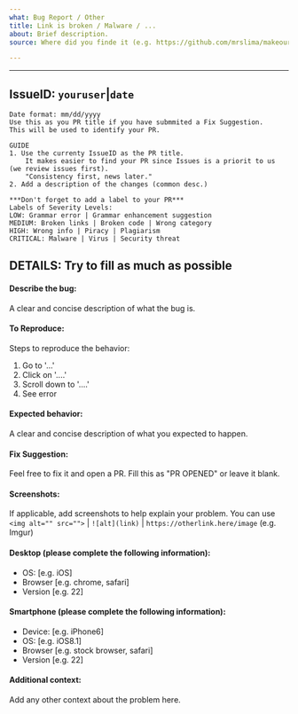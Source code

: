 ```yaml
---
what: Bug Report / Other
title: Link is broken / Malware / ...
about: Brief description.
source: Where did you finde it (e.g. https://github.com/mrslima/makeourliveseasieragain)

---
```


---

## IssueID: `youruser`|`date`
```
Date format: mm/dd/yyyy
Use this as you PR title if you have submmited a Fix Suggestion.
This will be used to identify your PR.

GUIDE
1. Use the currenty IssueID as the PR title.
    It makes easier to find your PR since Issues is a priorit to us (we review issues first).
    "Consistency first, news later."
2. Add a description of the changes (common desc.)

***Don't forget to add a label to your PR***
Labels of Severity Levels:
LOW: Grammar error | Grammar enhancement suggestion
MEDIUM: Broken links | Broken code | Wrong category
HIGH: Wrong info | Piracy | Plagiarism
CRITICAL: Malware | Virus | Security threat
```


## DETAILS: Try to fill as much as possible


#### Describe the bug:
A clear and concise description of what the bug is.

#### To Reproduce:
Steps to reproduce the behavior:
1. Go to '...'
2. Click on '....'
3. Scroll down to '....'
4. See error

#### Expected behavior:
A clear and concise description of what you expected to happen.

#### Fix Suggestion:
Feel free to fix it and open a PR. Fill this as "PR OPENED" or leave it blank.

#### Screenshots:
If applicable, add screenshots to help explain your problem.
You can use `<img alt="" src="">` | `![alt](link)` | `https://otherlink.here/image` (e.g. Imgur)

#### Desktop (please complete the following information):
 - OS: [e.g. iOS]
 - Browser [e.g. chrome, safari]
 - Version [e.g. 22]

#### Smartphone (please complete the following information):
 - Device: [e.g. iPhone6]
 - OS: [e.g. iOS8.1]
 - Browser [e.g. stock browser, safari]
 - Version [e.g. 22]

#### Additional context:
Add any other context about the problem here.
